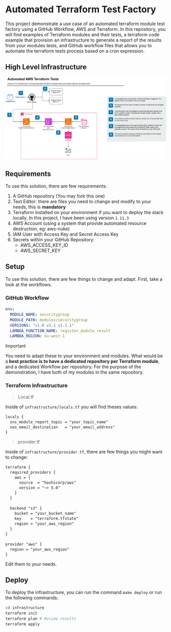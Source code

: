 # Automated Terraform Test Factory

This project demonstrate a use case of an automated terraform module test factory using a GitHub Workflow, AWS and Terraform. In this repository, you will find examples of Terraform modules and their tests, a terraform code example that provision an infrastructure to generate a report of the results from your modules tests, and GitHub workflow files that allows you to automate the terraform tests process based on a cron expression.

## High Level Infrastructure

![Diagram showing the project infrastructure](./diagram/infrastructure_diagram.drawio.png)

## Requirements

To use this solution, there are few requirements:
1. A GitHub repository (You may fork this one)
2. Text Editor: there are files you need to change and modify to your needs, this is **mandatory**
3. Terraform installed on your environment if you want to deploy the stack locally. In this project, I have been using version `1.11.3`
4. AWS Account (using a system that provide automated resource destruction, eg: aws-nuke)
5. IAM User with Access Key and Secret Access Key
6. Secrets within your GitHub Repository:
    - AWS_ACCESS_KEY_ID
    - AWS_SECRET_KEY 

## Setup

To use this solution, there are few things to change and adapt. First, take a look at the workflows.

### GitHub Workflow

```yaml
env:
  MODULE_NAME: securitygroup
  MODULE_PATH: modules/securitygroup
  VERSIONS: "v1.0 v1.1 v1.1.1"
  LAMBDA_FUNCTION_NAME: register_module_result
  LAMBDA_REGION: eu-west-1
```

> [!IMPORTANT]
> You need to adapt these to your environment and modules. What would be a **best practice is to have a dedicated repository per Terraform module**, and a dedicated Workflow per repository. For the purpose of the demonstration, I have both of my modules in the same repository.

### Terraform Infrastructure 

> Local.tf

Inside of `infrastructure/locals.tf` you will find theses values:
```hcl
locals {
  sns_module_report_topic = "your_topic_name"
  ses_email_destination   = "your_email_address"
}
```

> provider.tf

Inside of `infrastructure/provider.tf`, there are few things you might want to change:
```hcl
terraform {
  required_providers {
    aws = {
      source  = "hashicorp/aws"
      version = "~> 5.0"
    }
  }

  backend "s3" {
    bucket = "your_bucket_name"
    key    = "terraform.tfstate"
    region = "your_aws_region"
  }
}

provider "aws" {
  region = "your_aws_region"
}

```
Edit them to your needs.

## Deploy

To deploy the infrastructure, you can run the command `make deploy` or run the following commands:
```bash
cd infrastructure
terraform init
terraform plan # Review results
terraform apply
```

